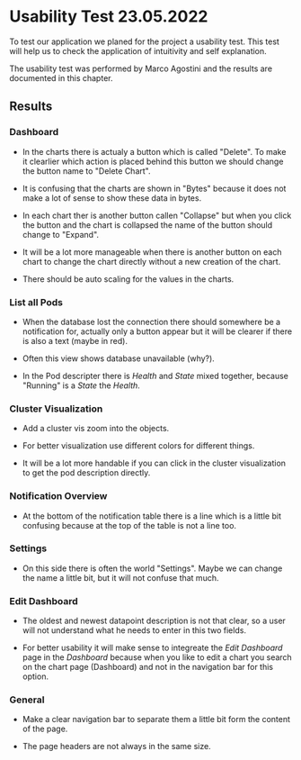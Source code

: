 # Usability Test 23.05.2022

To test our application we planed for the project a usability test. This
test will help us to check the application of intuitivity and self
explanation.

The usability test was performed by Marco Agostini and the results are
documented in this chapter.

## Results

### Dashboard

-   In the charts there is actualy a button which is called \"Delete\".
    To make it clearlier which action is placed behind this button we
    should change the button name to \"Delete Chart\".

-   It is confusing that the charts are shown in \"Bytes\" because it
    does not make a lot of sense to show these data in bytes.

-   In each chart ther is another button callen \"Collapse\" but when
    you click the button and the chart is collapsed the name of the
    button should change to \"Expand\".

-   It will be a lot more manageable when there is another button on
    each chart to change the chart directly without a new creation of
    the chart.

-   There should be auto scaling for the values in the charts.

### List all Pods

-   When the database lost the connection there should somewhere be a
    notification for, actually only a button appear but it will be
    clearer if there is also a text (maybe in red).

-   Often this view shows database unavailable (why?).

-   In the Pod descripter there is *Health* and *State* mixed together,
    because \"Running\" is a *State* the *Health*.

### Cluster Visualization

-   Add a cluster vis zoom into the objects.

-   For better visualization use different colors for different things.

-   It will be a lot more handable if you can click in the cluster
    visualization to get the pod description directly.

### Notification Overview

-   At the bottom of the notification table there is a line which is a
    little bit confusing because at the top of the table is not a line
    too.

### Settings

-   On this side there is often the world \"Settings\". Maybe we can
    change the name a little bit, but it will not confuse that much.

### Edit Dashboard

-   The oldest and newest datapoint description is not that clear, so a
    user will not understand what he needs to enter in this two fields.

-   For better usability it will make sense to integreate the *Edit
    Dashboard* page in the *Dashboard* because when you like to edit a
    chart you search on the chart page (Dashboard) and not in the
    navigation bar for this option.

### General

-   Make a clear navigation bar to separate them a little bit form the
    content of the page.

-   The page headers are not always in the same size.
